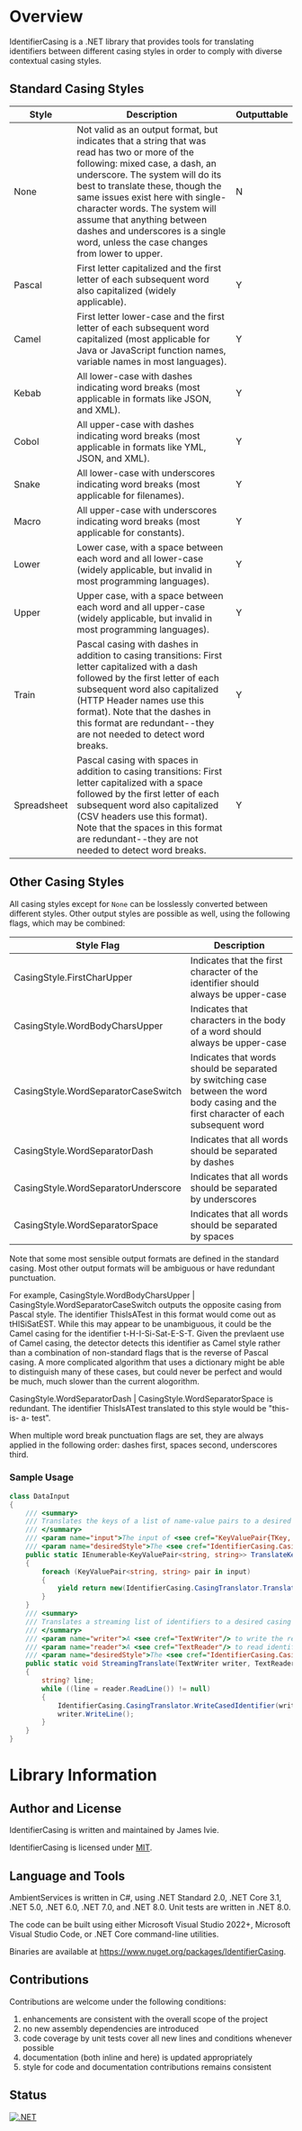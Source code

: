 # Overview
IdentifierCasing is a .NET library that provides tools for translating identifiers between different casing styles in order to comply with diverse contextual casing styles.

## Standard Casing Styles
Style | Description | Outputtable
---|---|---
None | Not valid as an output format, but indicates that a string that was read has two or more of the following: mixed case, a dash, an underscore. The system will do its best to translate these, though the same issues exist here with single-character words.  The system will assume that anything between dashes and underscores is a single word, unless the case changes from lower to upper. | N
Pascal | First letter capitalized and the first letter of each subsequent word also capitalized (widely applicable). | Y
Camel | First letter lower-case and the first letter of each subsequent word capitalized (most applicable for Java or JavaScript function names, variable names in most languages).   | Y
Kebab | All lower-case with dashes indicating word breaks (most applicable in formats like JSON, and XML). | Y
Cobol | All upper-case with dashes indicating word breaks (most applicable in formats like YML, JSON, and XML). | Y
Snake | All lower-case with underscores indicating word breaks (most applicable for filenames). | Y
Macro | All upper-case with underscores indicating word breaks (most applicable for constants). | Y
Lower | Lower case, with a space between each word and all lower-case (widely applicable, but invalid in most programming languages). | Y
Upper | Upper case, with a space between each word and all upper-case (widely applicable, but invalid in most programming languages). | Y
Train | Pascal casing with dashes in addition to casing transitions: First letter capitalized with a dash followed by the first letter of each subsequent word also capitalized (HTTP Header names use this format). Note that the dashes in this format are redundant--they are not needed to detect word breaks. | Y
Spreadsheet | Pascal casing with spaces in addition to casing transitions: First letter capitalized with a space followed by the first letter of each subsequent word also capitalized (CSV headers use this format). Note that the spaces in this format are redundant--they are not needed to detect word breaks. | Y

## Other Casing Styles
All casing styles except for `None` can be losslessly converted between different styles.  Other output styles are possible as well, using the following flags, which may be combined:

Style Flag | Description
---|---
CasingStyle.FirstCharUpper | Indicates that the first character of the identifier should always be upper-case
CasingStyle.WordBodyCharsUpper | Indicates that characters in the body of a word should always be upper-case
CasingStyle.WordSeparatorCaseSwitch | Indicates that words should be separated by switching case between the word body casing and the first character of each subsequent word
CasingStyle.WordSeparatorDash | Indicates that all words should be separated by dashes
CasingStyle.WordSeparatorUnderscore | Indicates that all words should be separated by underscores
CasingStyle.WordSeparatorSpace | Indicates that all words should be separated by spaces

Note that some most sensible output formats are defined in the standard casing.  Most other output formats will be ambiguous or have redundant punctuation.

For example, CasingStyle.WordBodyCharsUpper | CasingStyle.WordSeparatorCaseSwitch outputs the opposite casing from Pascal style.  The identifier ThisIsATest in this format would come out as tHISiSatEST.  While this may appear to be unambiguous, it could be the Camel casing for the identifier t-H-I-Si-Sat-E-S-T.  Given the prevlaent use of Camel casing, the detector detects this identifier as Camel style rather than a combination of non-standard flags that is the reverse of Pascal casing.  A more complicated algorithm that uses a dictionary might be able to distinguish many of these cases, but could never be perfect and would be much, much slower than the current alogorithm.

CasingStyle.WordSeparatorDash | CasingStyle.WordSeparatorSpace is redundant.  The identifier ThisIsATest translated to this style would be "this- is- a- test".

When multiple word break punctuation flags are set, they are always applied in the following order: dashes first, spaces second, underscores third.

### Sample Usage
[//]: # (TranslationSample)
```csharp
class DataInput
{
    /// <summary>
    /// Translates the keys of a list of name-value pairs to a desired casing style.
    /// </summary>
    /// <param name="input">The input of <see cref="KeyValuePair{TKey, TValue}"/>s.</param>
    /// <param name="desiredStyle">The <see cref="IdentifierCasing.CasingStyle"/> to translate keys to.</param>
    public static IEnumerable<KeyValuePair<string, string>> TranslateKeyValuePairs(IEnumerable<KeyValuePair<string, string>> input, IdentifierCasing.CasingStyle desiredStyle)
    {
        foreach (KeyValuePair<string, string> pair in input)
        {
            yield return new(IdentifierCasing.CasingTranslator.Translate(pair.Key, desiredStyle), pair.Value);
        }
    }
    /// <summary>
    /// Translates a streaming list of identifiers to a desired casing style.
    /// </summary>
    /// <param name="writer">A <see cref="TextWriter"/> to write the results into.</param>
    /// <param name="reader">A <see cref="TextReader"/> to read identifiers from.</param>
    /// <param name="desiredStyle">The <see cref="IdentifierCasing.CasingStyle"/> to translate keys to.</param>
    public static void StreamingTranslate(TextWriter writer, TextReader reader, IdentifierCasing.CasingStyle desiredStyle)
    {
        string? line;
        while ((line = reader.ReadLine()) != null)
        {
            IdentifierCasing.CasingTranslator.WriteCasedIdentifier(writer, desiredStyle, line);
            writer.WriteLine();
        }
    }
}
```

# Library Information

## Author and License
IdentifierCasing is written and maintained by James Ivie.

IdentifierCasing is licensed under [MIT](https://opensource.org/licenses/MIT).

## Language and Tools
AmbientServices is written in C#, using .NET Standard 2.0, .NET Core 3.1, .NET 5.0, .NET 6.0, .NET 7.0, and .NET 8.0.  Unit tests are written in .NET 8.0.

The code can be built using either Microsoft Visual Studio 2022+, Microsoft Visual Studio Code, or .NET Core command-line utilities.

Binaries are available at https://www.nuget.org/packages/IdentifierCasing.

## Contributions
Contributions are welcome under the following conditions:
1. enhancements are consistent with the overall scope of the project
2. no new assembly dependencies are introduced
3. code coverage by unit tests cover all new lines and conditions whenever possible
4. documentation (both inline and here) is updated appropriately
5. style for code and documentation contributions remains consistent

## Status
[![.NET](https://github.com/jamesivie/IdentifierCasing/actions/workflows/dotnet.yml/badge.svg)](https://github.com/jamesivie/IdentifierCasing/actions/workflows/dotnet.yml)